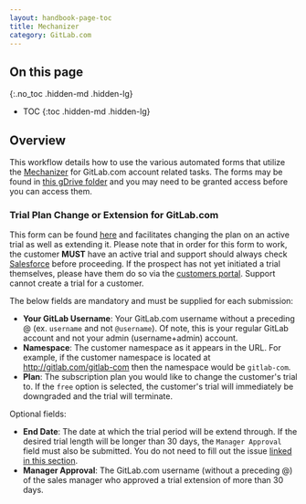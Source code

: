 ```yaml
---
layout: handbook-page-toc
title: Mechanizer
category: GitLab.com
---
```


## On this page
{:.no_toc .hidden-md .hidden-lg}

- TOC
{:toc .hidden-md .hidden-lg}

## Overview

This workflow details how to use the various automated forms that utilize the [Mechanizer](https://gitlab.com/gitlab-com/support/toolbox/mechanizer) for GitLab.com account related tasks.  The forms may be found in [this gDrive folder](https://drive.google.com/drive/folders/1Ux_UKUbX7Y3rLu8L8OM_YVImnEkKF4vW) and you may need to be granted access before you can access them.

### Trial Plan Change or Extension for GitLab.com

This form can be found [here](https://docs.google.com/forms/d/1CTmzp2FoxBJNGZudF-kdP-OZeHcV2hvV45Q4Aoi7LQQ/) and facilitates changing the plan on an active trial as well as extending it.  Please note that in order for this form to work, the customer **MUST** have an active trial and support should always check [Salesforce](https://gitlab.my.salesforce.com/) before proceeding.  If the prospect has not yet initiated a trial themselves, please have them do so via the [customers portal](https://customers.gitlab.com/trials/new?gl_com=true).  Support cannot create a trial for a customer.

The below fields are mandatory and must be supplied for each submission:

- **Your GitLab Username**: Your GitLab.com username without a preceding @ (ex. `username` and not `@username`).  Of note, this is your regular GitLab account and not your admin (username+admin) account.
- **Namespace**: The customer namespace as it appears in the URL.  For example, if the customer namespace is located at http://gitlab.com/gitlab-com then the namespace would be `gitlab-com`.
- **Plan**: The subscription plan you would like to change the customer's trial to.  If the `free` option is selected, the customer's trial will immediately be downgraded and the trial will terminate.

Optional fields:

- **End Date**: The date at which the trial period will be extend through. If the desired trial length will be longer than 30 days, the `Manager Approval` field must also be submitted.  You do not need to fill out the issue [linked in this section](https://gitlab.com/gitlab-com/support/internal-requests/-/issues/new?issuable_template=GitLab.com%20Trial%20Extension).
- **Manager Approval**: The GitLab.com username (without a preceding @) of the sales manager who approved a trial extension of more than 30 days.
